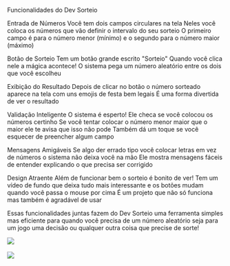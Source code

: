Funcionalidades do Dev Sorteio

Entrada de Números
Você tem dois campos circulares na tela Neles você coloca os números que vão definir o intervalo do seu sorteio O primeiro campo é para o número menor (mínimo) e o segundo para o número maior (máximo)

Botão de Sorteio
Tem um botão grande escrito "Sorteio" Quando você clica nele a mágica acontece! O sistema pega um número aleatório entre os dois que você escolheu

Exibição do Resultado
Depois de clicar no botão o número sorteado aparece na tela com uns emojis de festa bem legais É uma forma divertida de ver o resultado

Validação Inteligente
O sistema é esperto! Ele checa se você colocou os números certinho Se você tentar colocar o número menor maior que o maior ele te avisa que isso não pode Também dá um toque se você esquecer de preencher algum campo

Mensagens Amigáveis
Se algo der errado tipo você colocar letras em vez de números o sistema não deixa você na mão Ele mostra mensagens fáceis de entender explicando o que precisa ser corrigido

Design Atraente
Além de funcionar bem o sorteio é bonito de ver! Tem um vídeo de fundo que deixa tudo mais interessante e os botões mudam quando você passa o mouse por cima É um projeto que não só funciona mas também é agradável de usar

Essas funcionalidades juntas fazem do Dev Sorteio uma ferramenta simples mas eficiente para quando você precisa de um número aleatório seja para um jogo uma decisão ou qualquer outra coisa que precise de sorte!

<div aling="center">
<img src="https://github.com/user-attachments/assets/0029bf71-7769-4f31-863b-df8674487dc0"

</div>
<br><br>

<div aling="center">
<img src="https://github.com/user-attachments/assets/b98b1b7e-53b0-451e-a4b0-3d7b97f604c1"
</div>


